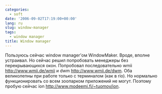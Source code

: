 ```yaml
---
categories:
  - soft
date: '2006-09-02T17:19:00+00:00'
lang: ru
slug: window-manager
tags:
  - window manager
title: Window manager
---
```




Пользуюсь сейчас window manager'ом WindowMaker. Вроде, вполне устраивал. Но сейчас решил попробовать менеджеры без перекрывающихся окон. Попробовал последовательно wmii http://www.wmii.de/wmii и dwm http://www.wmii.de/dwm. Оба великолепны при работе только с терминалом (как в rio). Но нормально функционировать со всем зоопарком приложений не могут. Поэтому пробую сейчас ion http://www.modeemi.fi/~tuomov/ion.